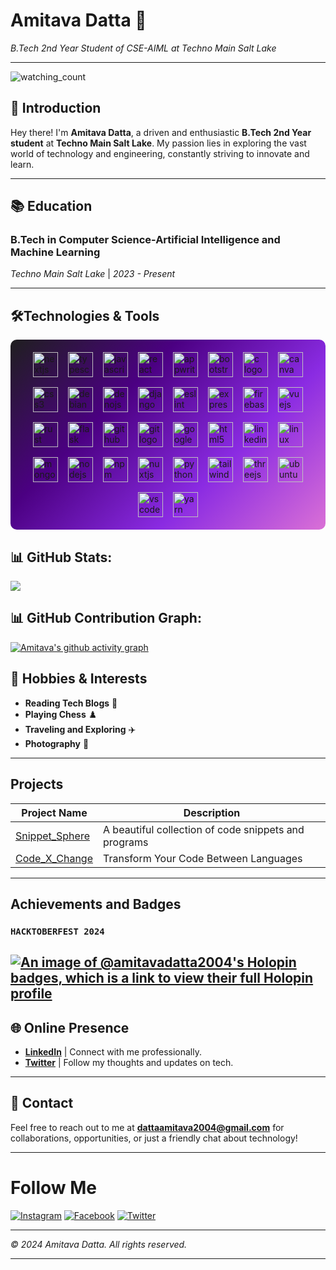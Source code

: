<!--- 👋 Hi, I’m @AmitavaDatta2004
- 👀 I’m interested in ...
- 🌱 I’m currently learning ...
- 💞️ I’m looking to collaborate on ...
- 📫 How to reach me ... --->

# **Amitava Datta** 🌟
*B.Tech 2nd Year Student of CSE-AIML at Techno Main Salt Lake*

---
<!-- <p align="left"> <img src="https://komarev.com/ghpvc/?username=AmitavaDatta2004&label=Profile%20views&color=0e75b6&style=flat" alt="AmitavaDatta2004" /> </p> -->
<img src="https://widgetbite.com/stats/AmitavaDatta2004" alt="watching_count" />

## 👋 **Introduction**

Hey there! I'm **Amitava Datta**, a driven and enthusiastic **B.Tech 2nd Year student** at **Techno Main Salt Lake**. My passion lies in exploring the vast world of technology and engineering, constantly striving to innovate and learn.

---

## 📚 **Education**

### **B.Tech in Computer Science-Artificial Intelligence and Machine Learning**
*Techno Main Salt Lake* | *2023 - Present*

---

<!-- ## 🛠️ **Skills & Interests** -->

<!-- ### **Programming Languages**
- **Python** 🐍
- **Java** 💻
- **JavaScript** ☕
- **C++** 🔧
- **C** 🖥 -->

## 🛠️**Technologies & Tools**
<!-- - **Web Development** 🌐
- **App Development** 📱
- **Data Structures & Algorithms** 📊
- **Machine Learning** ⚙
- **Artificial Intelligence** 🤖 -->

<div style="display: flex; flex-wrap: wrap; gap: 16px; align-items: center; justify-content: center; padding: 20px; border-radius: 10px; background: linear-gradient(135deg, #1f1f1f, #4b0082, #8a2be2, #da70d6);">
  <img src="https://img.shields.io/badge/Next.js-242424?logo=nextdotjs&logoColor=00DC82&style=for-the-badge" height="40" alt="nextjs logo" />
  <img src="https://img.shields.io/badge/TypeScript-3178C6?logo=typescript&logoColor=white&style=flat-square" height="40" alt="typescript logo" />
  <img src="https://img.shields.io/badge/JavaScript-F7E018?logo=javascript&logoColor=black&style=flat-square" height="40" alt="javascript logo" />
  <img src="https://img.shields.io/badge/React-61DAFB?logo=react&logoColor=black&style=plastic" height="40" alt="react logo" />
  <img src="https://img.shields.io/badge/Appwrite-F02E65?logo=appwrite&logoColor=white&style=plastic" height="40" alt="appwrite logo" />
  <img src="https://img.shields.io/badge/Bootstrap-7952B3?logo=bootstrap&logoColor=white&style=flat-square" height="40" alt="bootstrap logo" />
  <img src="https://img.shields.io/badge/C-A8B9CC?logo=c&logoColor=black&style=for-the-badge" height="40" alt="c logo" />
  <img src="https://img.shields.io/badge/Canva-00C4CC?logo=canva&logoColor=black&style=flat-square" height="40" alt="canva logo" />
  <img src="https://img.shields.io/badge/CSS3-1572B6?logo=css3&logoColor=white&style=plastic" height="40" alt="css3 logo" />
  <img src="https://img.shields.io/badge/Debian-A81D33?logo=debian&logoColor=white&style=for-the-badge" height="40" alt="debian logo" />
  <img src="https://img.shields.io/badge/Deno-000000?logo=deno&logoColor=white&style=flat-square" height="40" alt="denojs logo" />
  <img src="https://img.shields.io/badge/Django-092E20?logo=django&logoColor=white&style=plastic" height="40" alt="django logo" />
  <img src="https://img.shields.io/badge/ESLint-4B32C3?logo=eslint&logoColor=white&style=for-the-badge" height="40" alt="eslint logo" />
  <img src="https://img.shields.io/badge/Express-000000?logo=express&logoColor=white&style=plastic" height="40" alt="express logo" />
  <img src="https://img.shields.io/badge/Firebase-FFCA28?logo=firebase&logoColor=black&style=for-the-badge" height="40" alt="firebase logo" />
  <img src="https://img.shields.io/badge/Vue.js-4FC08D?logo=vuedotjs&logoColor=black&style=flat-square" height="40" alt="vuejs logo" />
  <img src="https://img.shields.io/badge/Rust-000000?logo=rust&logoColor=white&style=for-the-badge" height="40" alt="rust logo" />
  <img src="https://img.shields.io/badge/Flask-000000?logo=flask&logoColor=white&style=plastic" height="40" alt="flask logo" />
  <img src="https://img.shields.io/badge/GitHub-181717?logo=github&logoColor=white&style=flat-square" height="40" alt="github logo" />
  <img src="https://img.shields.io/badge/Git-F05032?logo=git&logoColor=white&style=plastic" height="40" alt="git logo" />
  <img src="https://img.shields.io/badge/Google Cloud-4285F4?logo=googlecloud&logoColor=white&style=for-the-badge" height="40" alt="google cloud logo" />
  <img src="https://img.shields.io/badge/HTML5-E34F26?logo=html5&logoColor=white&style=plastic" height="40" alt="html5 logo" />
  <img src="https://img.shields.io/badge/LinkedIn-0A66C2?logo=linkedin&logoColor=white&style=flat-square" height="40" alt="linkedin logo" />
  <img src="https://img.shields.io/badge/Linux-FCC624?logo=linux&logoColor=black&style=for-the-badge" height="40" alt="linux logo" />
  <img src="https://img.shields.io/badge/MongoDB-47A248?logo=mongodb&logoColor=white&style=plastic" height="40" alt="mongodb logo" />
  <img src="https://img.shields.io/badge/Node.js-339933?logo=nodedotjs&logoColor=white&style=plastic" height="40" alt="nodejs logo" />
  <img src="https://img.shields.io/badge/npm-CB3837?logo=npm&logoColor=white&style=flat-square" height="40" alt="npm logo" />
  <img src="https://img.shields.io/badge/Nuxt.js-00DC82?logo=nuxtdotjs&logoColor=black&style=for-the-badge" height="40" alt="nuxtjs logo" />
  <img src="https://img.shields.io/badge/Python-3776AB?logo=python&logoColor=white&style=plastic" height="40" alt="python logo" />
  <img src="https://img.shields.io/badge/Tailwind CSS-06B6D4?logo=tailwindcss&logoColor=black&style=for-the-badge" height="40" alt="tailwindcss logo" />
  <img src="https://img.shields.io/badge/Three.js-000000?logo=threedotjs&logoColor=white&style=plastic" height="40" alt="threejs logo" />
  <img src="https://img.shields.io/badge/Ubuntu-E95420?logo=ubuntu&logoColor=white&style=for-the-badge" height="40" alt="ubuntu logo" />
  <img src="https://img.shields.io/badge/Visual Studio Code-007ACC?logo=visualstudiocode&logoColor=white&style=flat-square" height="40" alt="vscode logo" />
  <img src="https://img.shields.io/badge/Yarn-2C8EBB?logo=yarn&logoColor=white&style=plastic" height="40" alt="yarn logo" />
</div>

<!-- ### **Other Interests**
- **Robotics** 🤖
- **Cybersecurity** 🔐 -->



## 📊 GitHub Stats:

![](https://github-readme-stats.vercel.app/api/top-langs/?username=AmitavaDatta2004&theme=merko&hide_border=false&include_all_commits=true&count_private=true&layout=compact)

## 📊 GitHub Contribution Graph:
[![Amitava's github activity graph](https://github-readme-activity-graph.vercel.app/graph?username=AmitavaDatta2004&bg_color=000000&color=ffbb00&line=ff0000&point=10f000&area=true&hide_border=false)]()

## 🎨 **Hobbies & Interests**

- **Reading Tech Blogs** 📖
- **Playing Chess** ♟️
- **Traveling and Exploring** ✈️
- **Photography** 📸

---

##  **Projects**
| Project Name                                                       | Description                                       |
| ------------------------------------------------------------------ | ------------------------------------------------- |
| [Snippet_Sphere](https://snippetsphere-five.vercel.app/)                                 | A beautiful collection of code snippets and programs|
| [Code_X_Change](https://code-x-change.vercel.app/)                              | Transform Your Code Between Languages          |

---
##  **Achievements and Badges**

### `HACKTOBERFEST 2024`
[![An image of @amitavadatta2004's Holopin badges, which is a link to view their full Holopin profile](https://holopin.me/amitavadatta2004)](https://holopin.io/@amitavadatta2004)
---

## 🌐 **Online Presence**

- **[LinkedIn](https://www.linkedin.com/in/amitava-datta-301920292/)** | Connect with me professionally.
- **[Twitter](https://x.com/Amitava2004)** | Follow my thoughts and updates on tech.

---

## 📧 **Contact**

Feel free to reach out to me at **dattaamitava2004@gmail.com** for collaborations, opportunities, or just a friendly chat about technology!

---



# Follow Me

[![Instagram](https://img.shields.io/badge/Instagram-E4405F?style=for-the-badge&logo=instagram&logoColor=white)](https://www.instagram.com/amitava_2004/)
[![Facebook](https://img.shields.io/badge/Facebook-1877F2?style=for-the-badge&logo=facebook&logoColor=white)](https://www.facebook.com/profile.php?id=100072284777063)
[![Twitter](https://img.shields.io/badge/Twitter-1DA1F2?style=for-the-badge&logo=twitter&logoColor=white)](https://x.com/Amitava2004)

---

*© 2024 Amitava Datta. All rights reserved.*

---


